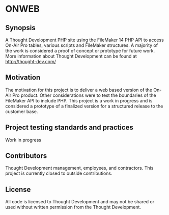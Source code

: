 # ONWEB

## Synopsis

A Thought Development PHP site using the FileMaker 14 PHP API to access On-Air Pro tables, various scripts
and FileMaker structures. A majority of the work is considered a proof of concept or prototype for future work. 
More information about Thought Development can be found at http://thought-dev.com/ 

## Motivation

The motivation for this project is to deliver a web based version of the On-Air Pro product. Other considerations were
to test the boundaries of the FileMaker API to include PHP. This project is a work in progress and is considered a
prototype of a finalized version for a structured release to the customer base.

## Project testing standards and practices

Work in progress

## Contributors

Thought Development management, employees, and contractors. This project is currently closed to outside contributions.

## License

All code is licensed to Thought Development and may not be shared or used without written permission from the
Thought Development.
